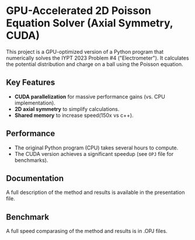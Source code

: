 # GPU-Accelerated 2D Poisson Equation Solver (Axial Symmetry, CUDA)

This project is a GPU-optimized version of a Python program that numerically solves the IYPT 2023 Problem #4 ("Electrometer"). It calculates the potential distribution and charge on a ball using the Poisson equation.

## Key Features
- **CUDA parallelization** for massive performance gains (vs. CPU implementation).  
- **2D axial symmetry** to simplify calculations.
- **Shared memory** to increase speed(150x vs c++).  

## Performance
- The original Python program (CPU) takes several hours to compute.  
- The CUDA version achieves a significant speedup (see `OPJ` file for benchmarks).  

## Documentation
A full description of the method and results is available in the presentation file.

## Benchmark
A full speed comparasing of the method and results is in .OPJ files.
